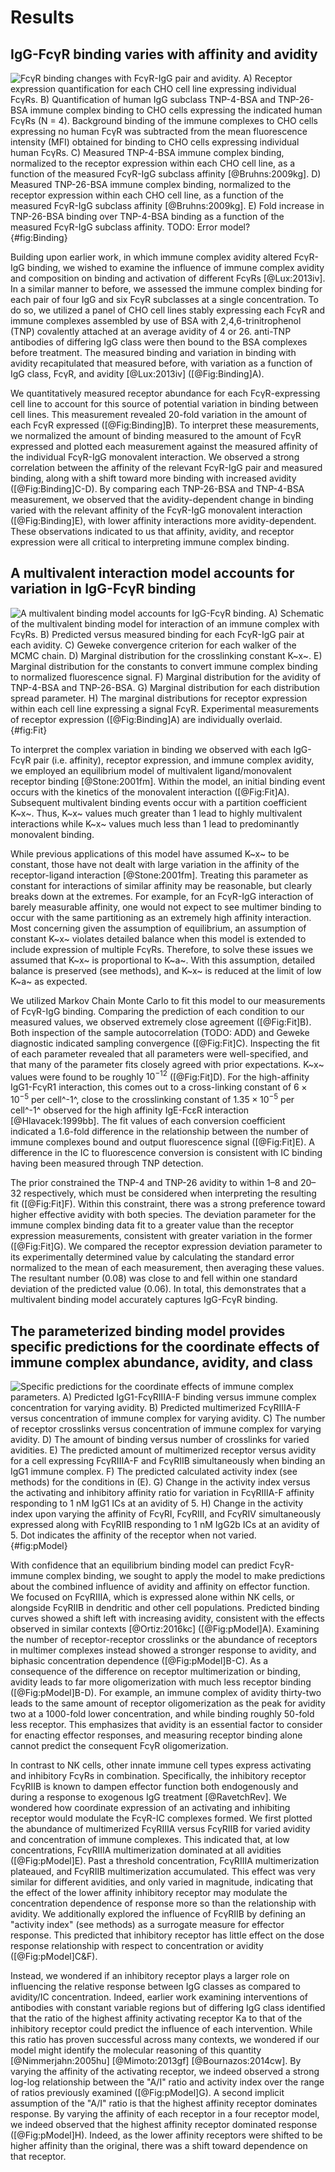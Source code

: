 # Results

## IgG-FcγR binding varies with affinity and avidity

![**FcγR binding changes with FcγR-IgG pair and avidity.** A) Receptor expression quantification for each CHO cell line expressing individual FcγRs. B) Quantification of human IgG subclass TNP-4-BSA and TNP-26-BSA immune complex binding to CHO cells expressing the indicated human FcγRs (N = 4). Background binding of the immune complexes to CHO cells expressing no human FcγR was subtracted from the mean fluorescence intensity (MFI) obtained for binding to CHO cells expressing individual human FcγRs.  C) Measured TNP-4-BSA immune complex binding, normalized to the receptor expression within each CHO cell line, as a function of the measured FcγR-IgG subclass affinity [@Bruhns:2009kg]. D) Measured TNP-26-BSA immune complex binding, normalized to the receptor expression within each CHO cell line, as a function of the measured FcγR-IgG subclass affinity [@Bruhns:2009kg]. E) Fold increase in TNP-26-BSA binding over TNP-4-BSA binding as a function of the measured FcγR-IgG subclass affinity. TODO: Error model?](./Figures/Figure1.svg){#fig:Binding}

Building upon earlier work, in which immune complex avidity altered FcγR-IgG binding, we wished to examine the influence of immune complex avidity and composition on binding and activation of different FcγRs [@Lux:2013iv]. In a similar manner to before, we assessed the immune complex binding for each pair of four IgG and six FcγR subclasses at a single concentration. To do so, we utilized a panel of CHO cell lines stably expressing each FcγR and immune complexes assembled by use of BSA with 2,4,6-trinitrophenol (TNP) covalently attached at an average avidity of 4 or 26. anti-TNP antibodies of differing IgG class were then bound to the BSA complexes before treatment. The measured binding and variation in binding with avidity recapitulated that measured before, with variation as a function of IgG class, FcγR, and avidity [@Lux:2013iv]  ([@Fig:Binding]A).

We quantitatively measured receptor abundance for each FcγR-expressing cell line to account for this source of potential variation in binding between cell lines. This measurement revealed 20-fold variation in the amount of each FcγR expressed ([@Fig:Binding]B). To interpret these measurements, we normalized the amount of binding measured to the amount of FcγR expressed and plotted each measurement against the measured affinity of the individual FcγR-IgG monovalent interaction. We observed a strong correlation between the affinity of the relevant FcγR-IgG pair and measured binding, along with a shift toward more binding with increased avidity ([@Fig:Binding]C-D). By comparing each TNP-26-BSA and TNP-4-BSA measurement, we observed that the avidity-dependent change in binding varied with the relevant affinity of the FcγR-IgG monovalent interaction ([@Fig:Binding]E), with lower affinity interactions more avidity-dependent. These observations indicated to us that affinity, avidity, and receptor expression were all critical to interpreting immune complex binding.

## A multivalent interaction model accounts for variation in IgG-FcγR binding

![**A multivalent binding model accounts for IgG-FcγR binding.** A) Schematic of the multivalent binding model for interaction of an immune complex with FcγRs. B) Predicted versus measured binding for each FcγR-IgG pair at each avidity.  C) Geweke convergence criterion for each walker of the MCMC chain. D) Marginal distribution for the crosslinking constant K~x~. E) Marginal distribution for the constants to convert immune complex binding to normalized fluorescence signal. F) Marginal distribution for the avidity of TNP-4-BSA and TNP-26-BSA. G) Marginal distribution for each distribution spread parameter. H) The marginal distributions for receptor expression within each cell line expressing a signal FcγR. Experimental measurements of receptor expression ([@Fig:Binding]A) are individually overlaid.](./Figures/Figure2.svg){#fig:Fit}

To interpret the complex variation in binding we observed with each IgG-FcγR pair (i.e. affinity), receptor expression, and immune complex avidity, we employed an equilibrium model of multivalent ligand/monovalent receptor binding [@Stone:2001fm]. Within the model, an initial binding event occurs with the kinetics of the monovalent interaction ([@Fig:Fit]A). Subsequent multivalent binding events occur with a partition coefficient K~x~. Thus, K~x~ values much greater than 1 lead to highly multivalent interactions while K~x~ values much less than 1 lead to predominantly monovalent binding.

While previous applications of this model have assumed K~x~ to be constant, those have not dealt with large variation in the affinity of the receptor-ligand interaction [@Stone:2001fm]. Treating this parameter as constant for interactions of similar affinity may be reasonable, but clearly breaks down at the extremes. For example, for an FcγR-IgG interaction of barely measurable affinity, one would not expect to see multimer binding to occur with the same partitioning as an extremely high affinity interaction. Most concerning given the assumption of equilibrium, an assumption of constant K~x~ violates detailed balance when this model is extended to include expression of multiple FcγRs. Therefore, to solve these issues we assumed that K~x~ is proportional to K~a~. With this assumption, detailed balance is preserved (see methods), and K~x~ is reduced at the limit of low K~a~ as expected.

We utilized Markov Chain Monte Carlo to fit this model to our measurements of FcγR-IgG binding. Comparing the prediction of each condition to our measured values, we observed extremely close agreement ([@Fig:Fit]B). Both inspection of the sample autocorrelation (TODO: ADD) and Geweke diagnostic indicated sampling convergence ([@Fig:Fit]C).  Inspecting the fit of each parameter revealed that all parameters were well-specified, and that many of the parameter fits closely agreed with prior expectations. K~x~ values were found to be roughly $10^{-12}$ ([@Fig:Fit]D). For the high-affinity IgG1-FcγR1 interaction, this comes out to a cross-linking constant of $6\times 10^{-5}$ per cell^-1^, close to the crosslinking constant of $1.35\times 10^{-5}$ per cell^-1^ observed for the high affinity IgE-FcεR interaction [@Hlavacek:1999bb]. The fit values of each conversion coefficient indicated a 1.6-fold difference in the relationship between the number of immune complexes bound and output fluorescence signal ([@Fig:Fit]E). A difference in the IC to fluorescence conversion is consistent with IC binding having been measured through TNP detection.

The prior constrained the TNP-4 and TNP-26 avidity to within 1–8 and 20–32 respectively, which must be considered when interpreting the resulting fit ([@Fig:Fit]F). Within this constraint, there was a strong preference toward higher effective avidity with both species. The deviation parameter for the immune complex binding data fit to a greater value than the receptor expression measurements, consistent with greater variation in the former ([@Fig:Fit]G). We compared the receptor expression deviation parameter to its experimentally determined value by calculating the standard error normalized to the mean of each measurement, then averaging these values. The resultant number (0.08) was close to and fell within one standard deviation of the predicted value (0.06). In total, this demonstrates that a multivalent binding model accurately captures IgG-FcγR binding.

## The parameterized binding model provides specific predictions for the coordinate effects of immune complex abundance, avidity, and class

![**Specific predictions for the coordinate effects of immune complex parameters.** A) Predicted IgG1-FcγRIIIA-F binding versus immune complex concentration for varying avidity. B) Predicted multimerized FcγRIIIA-F versus concentration of immune complex for varying avidity. C) The number of receptor crosslinks versus concentration of immune complex for varying avidity. D) The amount of binding versus number of crosslinks for varied avidities. E) The predicted amount of multimerized receptor versus avidity for a cell expressing FcγRIIIA-F and FcγRIIB simultaneously when binding an IgG1 immune complex. F) The predicted calculated activity index (see methods) for the conditions in (E). G) Change in the activity index versus the activating and inhibitory affinity ratio for variation in FcγRIIIA-F affinity responding to 1 nM IgG1 ICs at an avidity of 5. H) Change in the activity index upon varying the affinity of FcγRI, FcγRIII, and FcγRIV simultaneously expressed along with FcγRIIB responding to 1 nM IgG2b ICs at an avidity of 5. Dot indicates the affinity of the receptor when not varied.](./Figures/Figure3.svg){#fig:pModel}

With confidence that an equilibrium binding model can predict FcγR-immune complex binding, we sought to apply the model to make predictions about the combined influence of avidity and affinity on effector function. We focused on FcγRIIIA, which is expressed alone within NK cells, or alongside FcγRIIB in dendritic and other cell populations. Predicted binding curves showed a shift left with increasing avidity, consistent with the effects observed in similar contexts [@Ortiz:2016kc]  ([@Fig:pModel]A). Examining the number of receptor-receptor crosslinks or the abundance of receptors in multimer complexes instead showed a stronger response to avidity, and biphasic concentration dependence ([@Fig:pModel]B-C). As a consequence of the difference on receptor multimerization or binding, avidity leads to far more oligomerization with much less receptor binding ([@Fig:pModel]B-D). For example, an immune complex of avidity thirty-two leads to the same amount of receptor oligomerization as the peak for avidity two at a 1000-fold lower concentration, and while binding roughly 50-fold less receptor. This emphasizes that avidity is an essential factor to consider for enacting effector responses, and measuring receptor binding alone cannot predict the consequent FcγR oligomerization.

In contrast to NK cells, other innate immune cell types express activating and inhibitory FcγRs in combination. Specifically, the inhibitory receptor FcγRIIB is known to dampen effector function both endogenously and during a response to exogenous IgG treatment [@RavetchRev]. We wondered how coordinate expression of an activating and inhibiting receptor would modulate the FcγR-IC complexes formed. We first plotted the abundance of multimerized FcγRIIIA versus FcγRIIB for varied avidity and concentration of immune complexes. This indicated that, at low concentrations, FcγRIIIA multimerization dominated at all avidities ([@Fig:pModel]E). Past a threshold concentration, FcγRIIIA multimerization plateaued, and FcγRIIB multimerization accumulated. This effect was very similar for different avidities, and only varied in magnitude, indicating that the effect of the lower affinity inhibitory receptor may modulate the concentration dependence of response more so than the relationship with avidity. We additionally explored the influence of FcγRIIB by defining an "activity index" (see methods) as a surrogate measure for effector response. This predicted that inhibitory receptor has little effect on the dose response relationship with respect to concentration or avidity ([@Fig:pModel]C&F).

Instead, we wondered if an inhibitory receptor plays a larger role on influencing the relative response between IgG classes as compared to avidity/IC concentration. Indeed, earlier work examining interventions of antibodies with constant variable regions but of differing IgG class identified that the ratio of the highest affinity activating receptor Ka to that of the inhibitory receptor could predict the influence of each intervention. While this ratio has proven successful across many contexts, we wondered if our model might identify the molecular reasoning of this quantity [@Nimmerjahn:2005hu] [@Mimoto:2013gf] [@Bournazos:2014cw]. By varying the affinity of the activating receptor, we indeed observed a strong log-log relationship between the "A/I" ratio and activity index over the range of ratios previously examined ([@Fig:pModel]G). A second implicit assumption of the "A/I" ratio is that the highest affinity receptor dominates response. By varying the affinity of each receptor in a four receptor model, we indeed observed that the highest affinity receptor dominated response ([@Fig:pModel]H). Indeed, as the lower affinity receptors were shifted to be higher affinity than the original, there was a shift toward dependence on that receptor.
